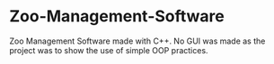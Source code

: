 # Zoo-Management-Software
Zoo Management Software made with C++. No GUI was made as the project was to show the use of simple OOP practices. 
